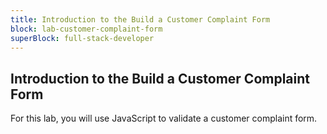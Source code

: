 ```yaml
---
title: Introduction to the Build a Customer Complaint Form
block: lab-customer-complaint-form
superBlock: full-stack-developer
---
```


## Introduction to the Build a Customer Complaint Form

For this lab, you will use JavaScript to validate a customer complaint form.
